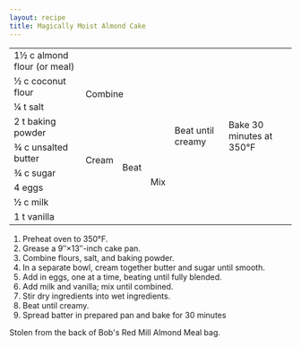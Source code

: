 ```yaml
---
layout: recipe
title: Magically Moist Almond Cake
---
```

<table>
  <tr>
    <td>1&frac12; c almond flour (or meal)</td>
    <td rowspan="4" colspan="3">Combine</td>
    <td rowspan="9" colspan="3">Beat until creamy</td>
    <td rowspan="9" colspan="3">Bake 30 minutes at 350&deg;F</td>
  </tr>
  <tr>
    <td>&frac12; c coconut flour</td>
  </tr>
  <tr>
    <td>&frac14; t salt</td>
  </tr>
  <tr>
    <td>2 t baking powder</td>
  </tr>
  <tr>
    <td>&frac34; c unsalted butter</td>
    <td rowspan="2">Cream</td>
    <td rowspan="3">Beat</td>
    <td rowspan="5">Mix</td>
  </tr>
  <tr>
    <td>&frac34; c sugar</td>
  </tr>
  <tr>
    <td>4 eggs</td>
    <td class="righthide">&nbsp;</td>
  </tr>
  <tr>
    <td>&frac12; c milk</td>
    <td class="righthide" colspan="2" rowspan="2">&nbsp;</td>
  </tr>
  <tr>
    <td>1 t vanilla</td>
  </tr>
</table>

1. Preheat oven to 350&deg;F.
2. Grease a 9&Prime;&times;13&Prime;-inch cake pan.
6. Combine flours, salt, and baking powder.
3. In a separate bowl, cream together butter and sugar until smooth.
4. Add in eggs, one at a time, beating until fully blended.
5. Add milk and vanilla; mix until combined.
7. Stir dry ingredients into wet ingredients.
8. Beat until creamy.
9. Spread batter in prepared pan and bake for 30 minutes

<p class="confession">Stolen from the back of Bob's Red Mill Almond Meal bag.</p>
